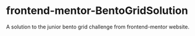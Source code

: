 # frontend-mentor-BentoGridSolution
A solution to the junior bento grid challenge from frontend-mentor website.
